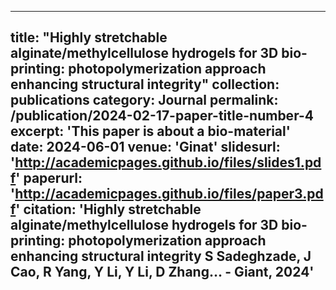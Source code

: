 

---
title: "Highly stretchable alginate/methylcellulose hydrogels for 3D bio-printing: photopolymerization approach enhancing structural integrity"
collection: publications
category: Journal
permalink: /publication/2024-02-17-paper-title-number-4
excerpt: 'This paper is about a bio-material'
date: 2024-06-01
venue: 'Ginat'
slidesurl: 'http://academicpages.github.io/files/slides1.pdf'
paperurl: 'http://academicpages.github.io/files/paper3.pdf'
citation: 'Highly stretchable alginate/methylcellulose hydrogels for 3D bio-printing: photopolymerization approach enhancing structural integrity
S Sadeghzade, J Cao, R Yang, Y Li, Y Li, D Zhang… - Giant, 2024'
---
